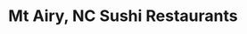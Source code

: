 ---
layout: city
title: Mt Airy, NC Sushi Restaurants
permalink: /north-carolina/mt-airy/
stateAbbr: NC
stateName: North Carolina
cityName: Mt Airy

---
